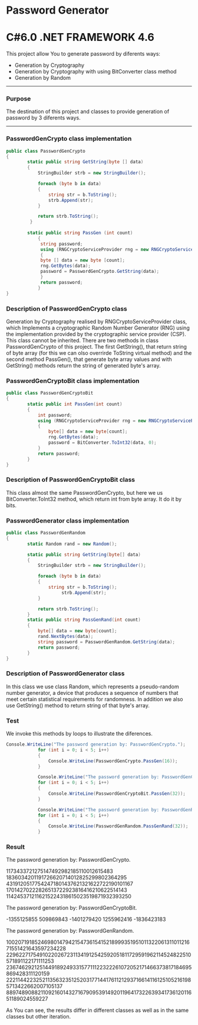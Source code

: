 # Password Generator 
# C#6.0  .NET FRAMEWORK 4.6
This project allow You to generate password by diferents ways:

- Generation by Cryptography
- Generation by Cryptography with using BitConverter class method
- Generation by Random 

----

### Purpose
The destination of this project and classes to provide generation of password by 3 diferents ways.

----

### PasswordGenCrypto class implementation
```c#
public class PasswordGenCrypto
{
        static public string GetString(byte [] data)
        {
            StringBuilder strb = new StringBuilder();

            foreach (byte b in data)
            {
                string str = b.ToString();
                strb.Append(str);
            }

            return strb.ToString();
         }
           
        static public string PassGen (int count)
            {
             string password;
             using (RNGCryptoServiceProvider rng = new RNGCryptoServiceProvider())
             {
             byte [] data = new byte [count];
             rng.GetBytes(data);
             password = PasswordGenCrypto.GetString(data);
             }
             return password;            
            }                    
} 
```
### Description of PasswordGenCrypto class
Generation by Cryptography realised by  RNGCryptoServiceProvider class, which Implements a cryptographic Random Number Generator (RNG) using the implementation provided by the cryptographic service provider (CSP). This class cannot be inherited. There are two methods in class PasswordGenCrypto of this project. The first GetString(), that return string of byte array (for this we can olso overrirde ToString virtual method) and the second method PassGen(), that generate byte array values and with GetString() methods return the string of generated byte's array.

### PasswordGenCryptoBit class implementation 
```c#
public class PasswordGenCryptoBit
{
        static public int PassGen(int count)
        {
            int password;
            using (RNGCryptoServiceProvider rng = new RNGCryptoServiceProvider())
            {
                byte[] data = new byte[count];
                rng.GetBytes(data);
                password = BitConverter.ToInt32(data, 0);
            }
            return password;
        }
}
```
### Description of PasswordGenCryptoBit class
This class almost the same PasswordGenCrypto, but here we us BitConverter.ToInt32 method, which return int from byte array. It do it by bits.

### PasswordGenerator class implementation 
```c#
public class PasswordGenRandom
{
        static Random rand = new Random();

        static public string GetString(byte[] data)
        {
            StringBuilder strb = new StringBuilder();

            foreach (byte b in data)
            {
                string str = b.ToString();
                     strb.Append(str);
            }

            return strb.ToString();
        }
        static public string PassGenRand(int count)
        {
            byte[] data = new byte[count];
            rand.NextBytes(data);
            string password = PasswordGenRandom.GetString(data);
            return password;
        }
}
```
### Description of PasswordGenerator class
In this class we use  class Random, which represents a pseudo-random number generator, a device that produces a sequence of numbers that meet certain statistical requirements for randomness. In addition we also use GetString() method to return string of that byte's array.

### Test 
We invoke this methods by loops to illustrate the diferences.
```c#
Console.WriteLine("The password generation by: PasswordGenCrypto.");
            for (int i = 0; i < 5; i++)
            {
                Console.WriteLine(PasswordGenCrypto.PassGen(16));
            }          

            Console.WriteLine("The password generation by: PasswordGenCryptoBit.");
            for (int i = 0; i < 5; i++)
            {
                Console.WriteLine(PasswordGenCryptoBit.PassGen(32));
            }

            Console.WriteLine("The password generation by: PasswordGenRandom.");
            for (int i = 0; i < 5; i++)
            {
                Console.WriteLine(PasswordGenRandom.PassGenRand(32));
            }
```
### Result

The password generation by: PasswordGenCrypto.

1173433721275147492982185110012615483
1836034201191726620714012825299802364295
43191205177542471801437621321622722190101167
17014270222826513722923816416210622514143
1142453712116215224318615023519871932393250

The password generation by: PasswordGenCryptoBit.

-1355125855
509869843
-1401279420
1255962416
-1836423183

The password generation by: PasswordGenRandom.

100207191852469801479421547361541521899935195101132206131101121671551421643597234228
229622717549102202672311341912542592051811729591962114524822510571891122171111253
236746292125144918924933157711122322261072052171466373817184695869428311120159
222114422325211356323512520317714417611212937166141161251052161985713422662007105137
88974890882110921601432716790953914920119641732263934173612011651189024559227


As You can see, the results differ in different classes as well as in the same classes but other iteration.

